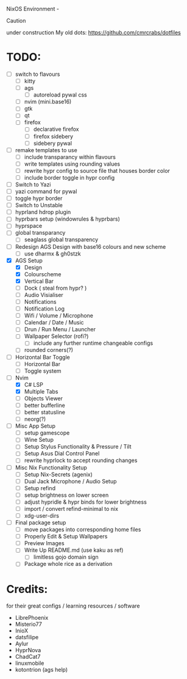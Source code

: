 NixOS Environment - <name pending>

> [!Caution]
>
> under construction
> My old dots: https://github.com/cmrcrabs/dotfiles

# TODO: 
- [ ] switch to flavours
    - [ ] kitty
    - [ ] ags
        - [ ] autoreload pywal css
    - [ ] nvim (mini.base16)
    - [ ] gtk
    - [ ] qt
    - [ ] firefox   
        - [ ] declarative firefox
        - [ ] firefox sidebery
        - [ ] sidebery pywal

- [ ] remake templates to use 
    - [ ] include transparancy within flavours
    - [ ] write templates using rounding values
    - [ ] rewrite hypr config to source file that houses border color
    - [ ] include border toggle in hypr config

- [ ] Switch to Yazi
- [ ] yazi command for pywal
- [ ] toggle hypr border
- [ ] Switch to Unstable
- [ ] hyprland hdrop plugin
- [ ] hyprbars setup (windowrules & hyprbars)
- [ ] hyprspace
- [ ] global transparancy
    - [ ] seaglass global transparency

- [ ] Redesign AGS Design with base16 colours and new scheme
    - [ ] use dharmx & gh0stzk
- [X] AGS Setup
    - [X] Design
    - [X] Colourscheme
    - [X] Vertical Bar
    - [ ] Dock ( steal from hypr? )
    - [ ] Audio Visialiser
    - [ ] Notifications
    - [ ] Notification Log
    - [ ] Wifi / Volume / Microphone
    - [ ] Calendar / Date / Music
    - [ ] Drun / Run Menu / Launcher
    - [ ] Wallpaper Selector (rofi?)
        - [ ] include any further runtime changeable configs
    - [ ] rounded corners(?)

- [ ] Horizontal Bar Toggle
    - [ ] Horizontal Bar
    - [ ] Toggle system

- [ ] Nvim
    - [X] C# LSP
    - [X] Multiple Tabs
    - [ ] Objects Viewer
    - [ ] better bufferline
    - [ ] better statusline
    - [ ] neorg(?)

- [ ] Misc App Setup
    - [ ] setup gamescope
    - [ ] Wine Setup
    - [ ] Setup Stylus Functionality & Pressure / Tilt
    - [ ] Setup Asus Dial Control Panel 
    - [ ] rewrite hyprlock to accept rounding changes

- [ ] Misc Nix Functionality Setup
    - [ ] Setup Nix-Secrets (agenix)
    - [ ] Dual Jack Microphone / Audio Setup
    - [ ] Setup refind 
    - [ ] setup brightness on lower screen
    - [ ] adjust hypridle & hypr binds for lower brightness
    - [ ] import / convert refind-minimal to nix
    - [ ] xdg-user-dirs

- [ ] Final package setup
    - [ ] move packages into corresponding home files
    - [ ] Properly Edit & Setup Wallpapers
    - [ ] Preview Images
    - [ ] Write Up README.md (use kaku as ref)
        - [ ] limitless gojo domain sign
    - [ ] Package whole rice as a derivation

# Credits:
for their great configs / learning resources / software

- LibrePhoenix
- Misterio77
- InioX
- datsfilipe
- Aylur
- HyprNova
- ChadCat7
- linuxmobile
- kotontrion (ags help)
